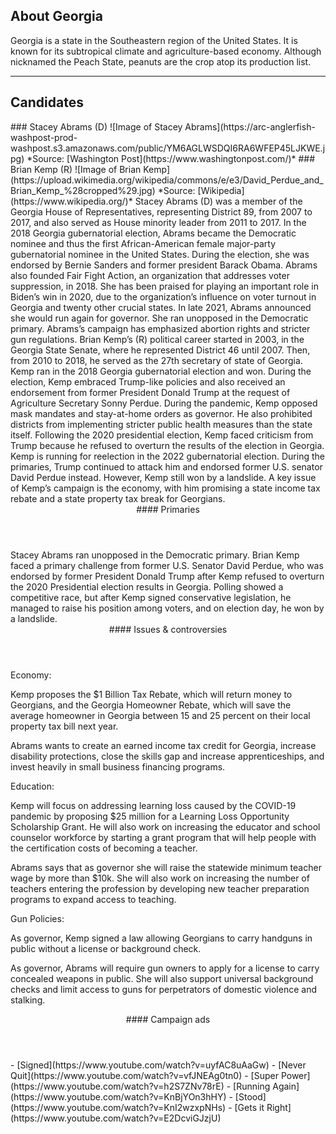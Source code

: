 ## About Georgia
Georgia is a state in the Southeastern region of the United States. It is known for its subtropical climate and agriculture-based economy. Although nicknamed the Peach State, peanuts are the crop atop its production list.

---

## Candidates

<Grid>
  <Box>
    ### Stacey Abrams (D)
    ![Image of Stacey Abrams](https://arc-anglerfish-washpost-prod-washpost.s3.amazonaws.com/public/YM6AGLWSDQI6RA6WFEP45LJKWE.jpg)
    *Source: [Washington Post](https://www.washingtonpost.com/)*
  </Box>
  <Box>
    ### Brian Kemp (R)
    ![Image of Brian Kemp](https://upload.wikimedia.org/wikipedia/commons/e/e3/David_Perdue_and_Brian_Kemp_%28cropped%29.jpg)
    *Source: [Wikipedia](https://www.wikipedia.org/)*
  </Box>

  <Box>
  Stacey Abrams (D) was a member of the Georgia House of Representatives, representing District 89, from 2007 to 2017, and also served as House minority leader from 2011 to 2017. In the 2018 Georgia gubernatorial election, Abrams became the Democratic nominee and thus the first African-American female major-party gubernatorial nominee in the United States. During the election, she was endorsed by Bernie Sanders and former president Barack Obama. Abrams also founded Fair Fight Action, an organization that addresses voter suppression, in 2018. She has been praised for playing an important role in Biden’s win in 2020, due to the organization’s influence on voter turnout in Georgia and twenty other crucial states. In late 2021, Abrams announced she would run again for governor. She ran unopposed in the Democratic primary. Abrams’s campaign has emphasized abortion rights and stricter gun regulations. 
  </Box>
  <Box>
    Brian Kemp’s (R) political career started in 2003, in the Georgia State Senate, where he represented District 46 until 2007. Then, from 2010 to 2018, he served as the 27th secretary of state of Georgia. Kemp ran in the 2018 Georgia gubernatorial election and won. During the election, Kemp embraced Trump-like policies and also received an endorsement from former President Donald Trump at the request of Agriculture Secretary Sonny Perdue. During the pandemic, Kemp opposed mask mandates and stay-at-home orders as governor. He also prohibited districts from implementing stricter public health measures than the state itself. Following the 2020 presidential election, Kemp faced criticism from Trump because he refused to overturn the results of the election in Georgia. Kemp is running for reelection in the 2022 gubernatorial election. During the primaries, Trump continued to attack him and endorsed former U.S. senator David Perdue instead. However, Kemp still won by a landslide. A key issue of Kemp’s campaign is the economy, with him promising a state income tax rebate and a state property tax break for Georgians. 
  </Box>

  <Header>
    #### Primaries
  </Header>
  <Box>
    Stacey Abrams ran unopposed in the Democratic primary.
  </Box>
  <Box>
    Brian Kemp faced a primary challenge from former U.S. Senator David Perdue, who was endorsed by former President Donald Trump after Kemp refused to overturn the 2020 Presidential election results in Georgia. Polling showed a competitive race, but after Kemp signed conservative legislation, he managed to raise his position among voters, and on election day, he won by a landslide. 
  </Box>

  <Header>
    #### Issues & controversies
  </Header>

  <WideBox>
  Economy:

Kemp proposes the $1 Billion Tax Rebate, which will return money to Georgians, and the Georgia Homeowner Rebate, which will save the average homeowner in Georgia between 15 and 25 percent on their local property tax bill next year. 

Abrams wants to create an earned income tax credit for Georgia, increase disability protections, close the skills gap and increase apprenticeships, and invest heavily in small business financing programs. 

Education: 

Kemp will focus on addressing learning loss caused by the COVID-19 pandemic by proposing $25 million for a Learning Loss Opportunity Scholarship Grant. He will also work on increasing the educator and school counselor workforce by starting a grant program that will help people with the certification costs of becoming a teacher.

Abrams says that as governor she will raise the statewide minimum teacher wage by more than $10k. She will also work on increasing the number of teachers entering the profession by developing new teacher preparation programs to expand access to teaching. 

Gun Policies:

As governor, Kemp signed a law allowing Georgians to carry handguns in public without a license or background check.

As governor, Abrams will require gun owners to apply for a license to carry concealed weapons in public. She will also support universal background checks and limit access to guns for perpetrators of domestic violence and stalking.
  </WideBox>
 
  <Header>
    #### Campaign ads
  </Header>
  <Box>
    - [Signed](https://www.youtube.com/watch?v=uyfAC8uAaGw)
    - [Never Quit](https://www.youtube.com/watch?v=vfJNEAg0tn0)
    - [Super Power](https://www.youtube.com/watch?v=h2S7ZNv78rE)
  </Box>
  <Box>
    - [Running Again](https://www.youtube.com/watch?v=KnBjYOn3hHY)
    - [Stood](https://www.youtube.com/watch?v=KnI2wzxpNHs)
    - [Gets it Right](https://www.youtube.com/watch?v=E2DcviGJzjU)
  </Box>
</Grid>
